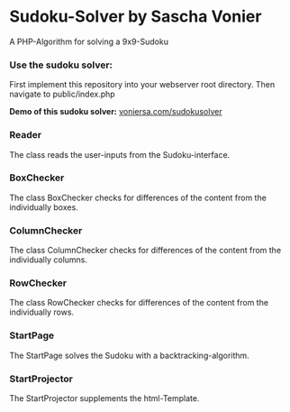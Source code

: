 # Sudoku-Solver by Sascha Vonier
A PHP-Algorithm for solving a 9x9-Sudoku

### Use the sudoku solver:
First implement this repository into your webserver root directory. Then navigate to public/index.php

**Demo of this sudoku solver:**
[voniersa.com/sudokusolver](https://voniersa.com/sudokusolver)

### Reader
The class reads the user-inputs from the Sudoku-interface.

### BoxChecker
The class BoxChecker checks for differences of the content from the individually boxes.

### ColumnChecker
The class ColumnChecker checks for differences of the content from the individually columns.

### RowChecker
The class RowChecker checks for differences of the content from the individually rows.

### StartPage
The StartPage solves the Sudoku with a backtracking-algorithm.

### StartProjector
The StartProjector supplements the html-Template.
